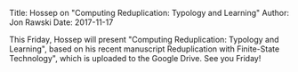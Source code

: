 Title: Hossep on "Computing Reduplication: Typology and Learning"
Author: Jon Rawski
Date: 2017-11-17


This Friday, Hossep will present "Computing Reduplication: Typology and Learning", based on his recent manuscript Reduplication with Finite-State Technology", which is uploaded to the Google Drive. See you Friday!
